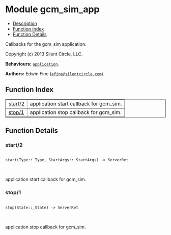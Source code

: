 

# Module gcm_sim_app #
* [Description](#description)
* [Function Index](#index)
* [Function Details](#functions)

Callbacks for the gcm_sim application.

Copyright (c) 2013 Silent Circle, LLC.

__Behaviours:__ [`application`](application.md).

__Authors:__ Edwin Fine ([`efine@silentcircle.com`](mailto:efine@silentcircle.com)).

<a name="index"></a>

## Function Index ##


<table width="100%" border="1" cellspacing="0" cellpadding="2" summary="function index"><tr><td valign="top"><a href="#start-2">start/2</a></td><td>application start callback for gcm_sim.</td></tr><tr><td valign="top"><a href="#stop-1">stop/1</a></td><td>application stop callback for gcm_sim.</td></tr></table>


<a name="functions"></a>

## Function Details ##

<a name="start-2"></a>

### start/2 ###

<pre><code>
start(Type::_Type, StartArgs::_StartArgs) -&gt; ServerRet
</code></pre>
<br />

application start callback for gcm_sim.

<a name="stop-1"></a>

### stop/1 ###

<pre><code>
stop(State::_State) -&gt; ServerRet
</code></pre>
<br />

application stop callback for gcm_sim.

